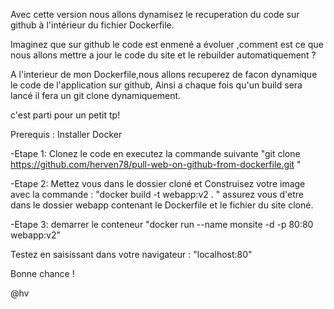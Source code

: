 Avec cette version nous allons dynamisez le recuperation du code sur github à l'intérieur du fichier Dockerfile.


Imaginez que sur github le code est enmené a évoluer ,comment est ce que nous allons mettre a jour le code du site et le rebuilder automatiquement ?

A l'interieur de mon Dockerfile,nous allons recuperez de facon dynamique le code de l'application sur github, 
Ainsi a chaque fois qu'un build sera lancé il fera un git clone dynamiquement.   


c'est parti pour un petit tp!

Prerequis : Installer Docker


-Etape 1: Clonez le code en executez la commande suivante "git clone https://github.com/herven78/pull-web-on-github-from-dockerfile.git "

-Etape 2: Mettez vous dans le dossier cloné et Construisez votre image avec la commande : "docker build -t webapp:v2 . " assurez vous d'etre dans le dossier 
webapp contenant le Dockerfile et le fichier du site cloné.

-Etape 3: demarrer le conteneur "docker run --name monsite -d -p 80:80 webapp:v2" 

Testez en saisissant dans votre navigateur :  "localhost:80" 


Bonne chance !
 

@hv
